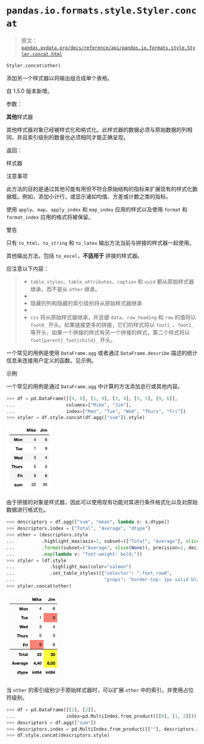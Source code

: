 # `pandas.io.formats.style.Styler.concat`

> 原文：[`pandas.pydata.org/docs/reference/api/pandas.io.formats.style.Styler.concat.html`](https://pandas.pydata.org/docs/reference/api/pandas.io.formats.style.Styler.concat.html)

```py
Styler.concat(other)
```

添加另一个样式器以将输出组合成单个表格。

自 1.5.0 版本新增。

参数：

**其他**样式器

其他样式器对象已经被样式化和格式化。此样式器的数据必须与原始数据的列相同，并且索引级别的数量也必须相同才能正确呈现。

返回：

样式器

注意事项

此方法的目的是通过其他可能有用但不符合原始结构的指标来扩展现有的样式化数据框。例如，添加小计行，或显示诸如均值、方差或计数之类的指标。

使用 `apply`、`map`、`apply_index` 和 `map_index` 应用的样式以及使用 `format` 和 `format_index` 应用的格式将被保留。

警告

只有 `to_html`、`to_string` 和 `to_latex` 输出方法当前与拼接的样式器一起使用。

其他输出方法，包括 `to_excel`，**不适用于** 拼接的样式器。

应注意以下内容：

> +   `table_styles`、`table_attributes`、`caption` 和 `uuid` 都从原始样式器继承，而不是从 `other` 继承。
> +   
> +   隐藏的列和隐藏的索引级别将从原始样式器继承
> +   
> +   `css` 将从原始样式器继承，并且键 `data`、`row_heading` 和 `row` 的值将以 `foot0_` 开头。如果链接更多的拼接，它们的样式将以 `foot1_`、`foot2_` 等开头，如果一个拼接的样式有另一个拼接的样式，第二个样式将以 `foot{parent}_foot{child}_` 开头。

一个常见的用例是使用 `DataFrame.agg` 或者通过 `DataFrame.describe` 描述的统计信息来连接用户定义的函数。见示例。

示例

一个常见的用例是通过 `DataFrame.agg` 中计算的方法添加总行或其他内容。

```py
>>> df = pd.DataFrame([[4, 6], [1, 9], [3, 4], [5, 5], [9, 6]],
...                   columns=["Mike", "Jim"],
...                   index=["Mon", "Tue", "Wed", "Thurs", "Fri"])
>>> styler = df.style.concat(df.agg(["sum"]).style) 
```

![../../_images/footer_simple.png](img/765027d2a114fa54cd09e996d11bc12c.png)

由于拼接的对象是样式器，因此可以使用现有功能对其进行条件格式化以及对原始数据进行格式化。

```py
>>> descriptors = df.agg(["sum", "mean", lambda s: s.dtype])
>>> descriptors.index = ["Total", "Average", "dtype"]
>>> other = (descriptors.style
...          .highlight_max(axis=1, subset=(["Total", "Average"], slice(None)))
...          .format(subset=("Average", slice(None)), precision=2, decimal=",")
...          .map(lambda v: "font-weight: bold;"))
>>> styler = (df.style
...             .highlight_max(color="salmon")
...             .set_table_styles([{"selector": ".foot_row0",
...                                 "props": "border-top: 1px solid black;"}]))
>>> styler.concat(other) 
```

![../../_images/footer_extended.png](img/7a20746f730c71cc157134e54873dbee.png)

当 `other` 的索引级别少于原始样式器时，可以扩展 `other` 中的索引，并使用占位符级别。

```py
>>> df = pd.DataFrame([[1], [2]],
...                   index=pd.MultiIndex.from_product([[0], [1, 2]]))
>>> descriptors = df.agg(["sum"])
>>> descriptors.index = pd.MultiIndex.from_product([[""], descriptors.index])
>>> df.style.concat(descriptors.style) 
```
